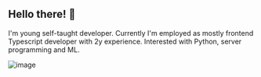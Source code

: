## Hello there! :evergreen_tree:

I'm young self-taught developer. Currently I'm employed as mostly frontend Typescript developer with 2y experience. Interested with Python, server programming and ML.


![image](https://www.codewars.com/users/onecoldwhiteday/badges/large)

<!--
# Hey!

Currently I'm learning algorithms, SQL, server-side programming tools and concepts, along with best code practices(thank you Bob Martin and some good old friends of mine).

[![Top Langs](https://github-readme-stats.vercel.app/api/top-langs/?username=onecoldwhiteday&langs_count=8)](https://github.com/anuraghazra/github-readme-stats)
I am young self-taught developer, a fan of data and web-technologies.
**onecoldwhiteday/onecoldwhiteday** is a ✨ _special_ ✨ repository because its `README.md` (this file) appears on your GitHub profile.

Here are some ideas to get you started:

- 🔭 I’m currently working on ...
- 🌱 I’m currently learning ...
- 👯 I’m looking to collaborate on ...
- 🤔 I’m looking for help with ...
- 💬 Ask me about ...
- 📫 How to reach me: ...
- 😄 Pronouns: ...
- ⚡ Fun fact: ...
-->
